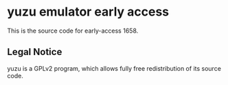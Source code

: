 yuzu emulator early access
=============

This is the source code for early-access 1658.

## Legal Notice

yuzu is a GPLv2 program, which allows fully free redistribution of its source code.